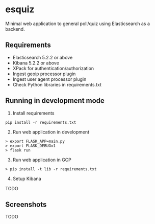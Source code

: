 # esquiz

Minimal web application to general poll/quiz using Elasticsearch as a backend.


## Requirements

- Elasticsearch 5.2.2 or above
- Kibana 5.2.2 or above
- XPack for authentication/authorization
- Ingest geoip processor plugin
- Ingest user agent processor plugin
- Check Python libraries in requirements.txt


## Running in development mode

1. Install requirements

`pip install -r requirements.txt`


2. Run web application in development

```
> export FLASK_APP=main.py
> export FLASK_DEBUG=1
> flask run
```

3. Run web application in GCP

```
> pip install -t lib -r requirements.txt
```


4. Setup Kibana

TODO

## Screenshots

TODO
